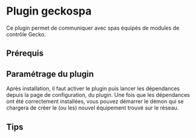 # Plugin geckospa

Ce plugin permet de communiquer avec spas équipés de modules de contrôle Gecko.

Prérequis
---


Paramétrage du plugin
---
Après installation, il faut activer le plugin puis lancer les dépendances depuis la page de configuration, du plugin.
Une fois que les dépendances ont été correctement installées, vous pouvez démarrer le démon qui se chargera de créer le (ou les) nouvel équipement trouvé sur le réseau.  


Tips
---

